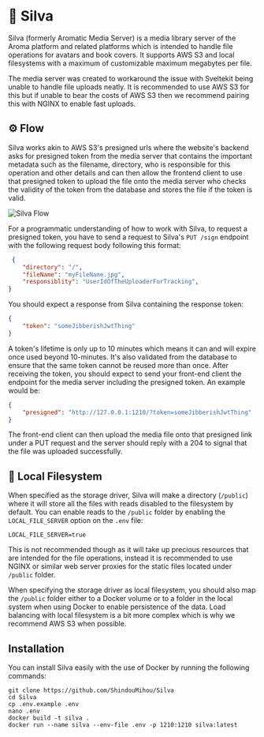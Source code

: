 # 🌉 Silva
Silva (formerly Aromatic Media Server) is a media library server of the Aroma platform and related platforms which is intended to handle file operations for avatars and book covers. It supports AWS S3 and local filesystems with a maximum of customizable maximum megabytes per file. 

The media server was created to workaround the issue with Sveltekit being unable to handle file uploads neatly. It is recommended to use AWS S3 for this but if unable to bear the costs of AWS S3 then we recommend pairing this with NGINX to enable fast uploads.

## ⚙️ Flow
Silva works akin to AWS S3's presigned urls where the website's backend asks for presigned token from the media server that contains the important metadata such as the filename, directory, who is responsible for this operation and other details and can then allow the frontend client to use that presigned token to upload the file onto the media server who checks the validity of the token from the database and stores the file if the token is valid.

![Silva Flow](https://user-images.githubusercontent.com/69381903/169654864-2935e453-71e1-4ab4-9b5e-591043a38b50.png)

For a programmatic understanding of how to work with Silva, to request a presigned token, you have to send a request to Silva's `PUT /sign` endpoint with the following request body following this format:
```json
 {
    "directory": "/",
    "fileName": "myFileName.jpg",
    "responsiblity": "UserIdOfTheUploaderForTracking",
}
```

You should expect a response from Silva containing the response token:
```json
{
    "token": "someJibberishJwtThing"
}
```

A token's lifetime is only up to 10 minutes which means it can and will expire once used beyond 10-minutes. It's also validated from the database to ensure that the same token cannot be reused more than once. After receiving the token, you should expect to send your front-end client the endpoint for the media server including the presigned token. An example would be:
```json
{
    "presigned": "http://127.0.0.1:1210/?token=someJibberishJwtThing"
}
```

The front-end client can then upload the media file onto that presigned link under a PUT request and the server should reply with a 204 to signal that the file was uploaded successfully.

## 💼 Local Filesystem
When specified as the storage driver, Silva will make a directory (`/public`) where it will store all the files with reads disabled to the filesystem by default. You can enable reads to the `/public` folder by enabling the `LOCAL_FILE_SERVER` option on the `.env` file:
```env
LOCAL_FILE_SERVER=true
```

This is not recommended though as it will take up precious resources that are intended for the file operations, instead it is recommended to use NGINX or similar web server proxies for the static files located under `/public` folder.

When specifying the storage driver as local filesystem, you should also map the `/public` folder either to a Docker volume or to a folder in the local system when using Docker to enable persistence of the data. Load balancing with local filesystem is a bit more complex which is why we recommend AWS S3 when possible.

## Installation
You can install Silva easily with the use of Docker by running the following commands:
```shell
git clone https://github.com/ShindouMihou/Silva
cd Silva
cp .env.example .env
nano .env
docker build -t silva .
docker run --name silva --env-file .env -p 1210:1210 silva:latest
```
